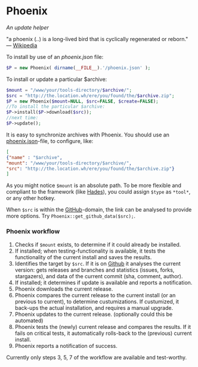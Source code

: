 # Phoenix
*An update helper*

"a phoenix (..) is a long-lived bird that is cyclically regenerated or reborn." &mdash; [Wikipedia](http://en.wikipedia.org/wiki/Phoenix_%28mythology%29)

To install by use of an *phoenix.json* file:

```php
$P = new Phoenix( dirname(__FILE__).'/phoenix.json' );
```

To install or update a particular $archive:

```php
$mount = "/www/your/tools-directory/$archive/";
$src = "http://the.location.wh/ere/you/found/the/$archive.zip";
$P = new Phoenix($mount=NULL, $src=FALSE, $create=FALSE);
//To install the particular $archive:
$P->install($P->download($src));
//next time:
$P->update();
```

It is easy to synchronize archives with Phoenix. You should use an [phoenix.json](./phoenix.json)-file, to configure, like:
```json
[
{"name" : "$archive",
"mount": "/www/your/tools-directory/$archive/",
"src": "http://the.location.wh/ere/you/found/the/$archive.zip"}
]
```

As you might notice `$mount` is an absolute path. To be more flexible and compliant to the framework (like [Hades](https://github.com/sentfanwyaerda/Hades/)), you could assign `$type` as `*tool*`, or any other hotkey.

When `$src` is within the [GitHub](https://github.com/)-domain, the link can be analysed to provide more options. Try `Phoenix::get_github_data($src);`.


### Phoenix workflow
1. Checks if `$mount` exists, to determine if it could already be installed.
2. If installed; when testing-functionality is available, it tests the functionality of the current install and saves the results.
3. Identifies the target by `$src`. If it is on [Github](http://github.com/) it analyses the current version: gets releases and branches and statistics (issues, forks, stargazers), and data of the current commit (sha, comment, author).
4. If installed; it determines if update is available and reports a notification.
5. Phoenix downloads the current release.
6. Phoenix compares the current release to the current install (or an previous to current), to determine custumizations. If custumized, it back-ups the actual installation, and requires a manual upgrade.
7. Phoenix updates to the current release. (optionally could this be automated)
8. Phoenix tests the (newly) current release and compares the results. If it fails on critical tests, it automatically rolls-back to the (previous) current install.
9. Phoenix reports a notification of success.

Currently only steps 3, 5, 7 of the workflow are available and test-worthy.
